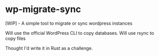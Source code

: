 # wp-migrate-sync
[WIP] - A simple tool to migrate or sync wordpress instances

Will use the official WordPress CLI to copy databases.
Will use rsync to copy files

Thought I'd write it in Rust as a challenge.
